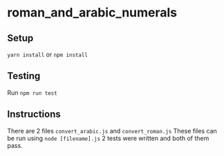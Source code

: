 # roman_and_arabic_numerals

## Setup
`yarn install` or `npm install`

## Testing
Run `npm run test`

## Instructions
There are 2 files `convert_arabic.js` and `convert_roman.js` These files can be run using `node [filename].js` 2 tests were written and both of them pass.
